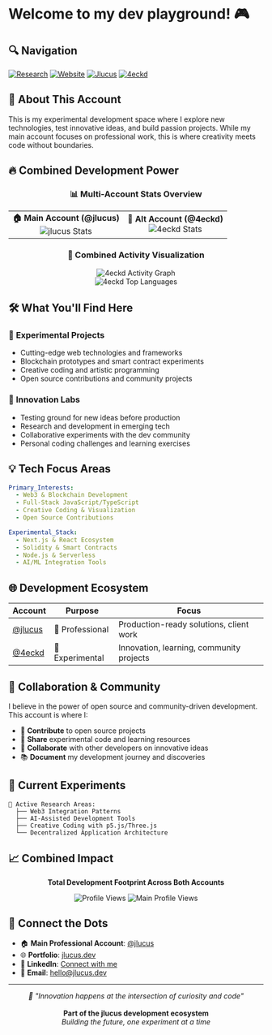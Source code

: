 # Welcome to my dev playground! 🎮

## 🔍 Navigation
[![Research](https://img.shields.io/badge/SECURITY_RESEARCH-3423A6?style=for-the-badge&logo=github&logoColor=orange)](SECURITY-RESEARCH.md)
[![Website](https://img.shields.io/badge/PORTFOLIO-000000?style=for-the-badge&logo=google-chrome&logoColor=purple)](https://jlucus.dev)
[![Jlucus](https://img.shields.io/badge/PROJECTS-181717?style=for-the-badge&logo=github&logoColor=white)](https://github.com/jlucus?tab=repositories)
[![4eckd](https://img.shields.io/badge/PROJECTS-181717?style=for-the-badge&logo=github&logoColor=grey)](https://github.com/4eckd?tab=repositories)

## 🧪 About This Account

This is my experimental development space where I explore new technologies, test innovative ideas, and build passion projects. While my main account focuses on professional work, this is where creativity meets code without boundaries.

## 🔥 Combined Development Power

<div align="center">
  
### 📊 Multi-Account Stats Overview
  
</div>

<table align="center">
<tr>
<td align="center">
<strong>🏠 Main Account (@jlucus)</strong><br/>
<img src="https://github-readme-stats.vercel.app/api?username=jlucus&show_icons=true&theme=radical&hide_border=true&count_private=true" alt="jlucus Stats" />
</td>
<td align="center">
<strong>🎯 Alt Account (@4eckd)</strong><br/>
<img src="https://github-readme-stats.vercel.app/api?username=4eckd&show_icons=true&theme=radical&hide_border=true&count_private=true" alt="4eckd Stats" />
</td>
</tr>
</table>

<div align="center">
  
### 🌟 Combined Activity Visualization
  
</div>

<div align="center">
  <img src="https://github-readme-activity-graph.vercel.app/graph?username=4eckd&theme=redical&hide_border=true" alt="4eckd Activity Graph" />
</div>

<div align="center">
  <img src="https://github-readme-stats.vercel.app/api/top-langs/?username=4eckd&layout=compact&theme=radical&hide_border=true" alt="4eckd Top Languages" />
</div>

## 🛠️ What You'll Find Here

### 🔬 **Experimental Projects**
- Cutting-edge web technologies and frameworks
- Blockchain prototypes and smart contract experiments  
- Creative coding and artistic programming
- Open source contributions and community projects

### 🚀 **Innovation Labs**
- Testing ground for new ideas before production
- Research and development in emerging tech
- Collaborative experiments with the dev community
- Personal coding challenges and learning exercises

## 💡 Tech Focus Areas

```yaml
Primary_Interests:
  - Web3 & Blockchain Development
  - Full-Stack JavaScript/TypeScript
  - Creative Coding & Visualization
  - Open Source Contributions

Experimental_Stack:
  - Next.js & React Ecosystem
  - Solidity & Smart Contracts
  - Node.js & Serverless
  - AI/ML Integration Tools
```

## 🌐 Development Ecosystem

<div align="center">

| Account | Purpose | Focus |
|---------|---------|-------|
| [@jlucus](https://github.com/jlucus) | 🏢 Professional | Production-ready solutions, client work |
| [@4eckd](https://github.com/4eckd) | 🧪 Experimental | Innovation, learning, community projects |

</div>

## 🤝 Collaboration & Community

I believe in the power of open source and community-driven development. This account is where I:

- 🔄 **Contribute** to open source projects
- 🧠 **Share** experimental code and learning resources  
- 🤝 **Collaborate** with other developers on innovative ideas
- 📚 **Document** my development journey and discoveries

## 🎯 Current Experiments

<!-- This section can be updated with current projects -->
```
🔬 Active Research Areas:
  ├── Web3 Integration Patterns
  ├── AI-Assisted Development Tools  
  ├── Creative Coding with p5.js/Three.js
  └── Decentralized Application Architecture
```

## 📈 Combined Impact

<div align="center">
  
**Total Development Footprint Across Both Accounts**

![Profile Views](https://komarev.com/ghpvc/?username=4eckd&style=flat-square&color=blue&label=4eckd+Profile+Views)
![Main Profile Views](https://komarev.com/ghpvc/?username=jlucus&style=flat-square&color=red&label=jlucus+Profile+Views)

</div>

## 🔗 Connect the Dots

- 🏠 **Main Professional Account**: [@jlucus](https://github.com/jlucus)
- 🌐 **Portfolio**: [jlucus.dev](https://jlucus.dev)
- 💼 **LinkedIn**: [Connect with me](https://linkedin.com/in/jlucus)
- 📧 **Email**: [hello@jlucus.dev](mailto:hello@jlucus.dev)

---

<div align="center">
  <i>🔬 "Innovation happens at the intersection of curiosity and code"</i><br/>
  <br/>
  <strong>Part of the jlucus development ecosystem</strong><br/>
  <em>Building the future, one experiment at a time</em>
</div>
